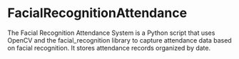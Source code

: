 # FacialRecognitionAttendance
The Facial Recognition Attendance System is a Python script that uses OpenCV and the facial_recognition library to capture attendance data based on facial recognition. It stores attendance records organized by date.

